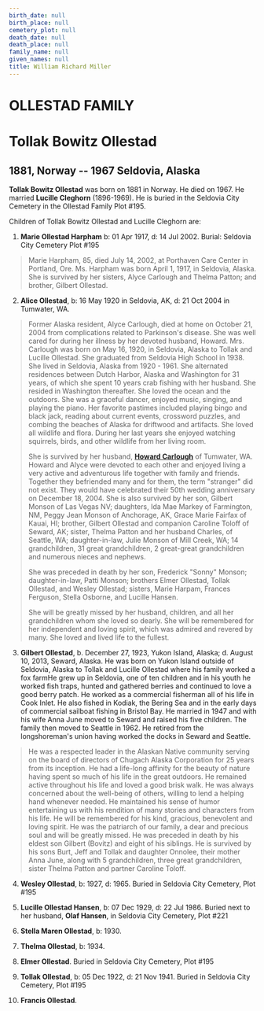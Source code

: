 ```yaml
---
birth_date: null
birth_place: null
cemetery_plot: null
death_date: null
death_place: null
family_name: null
given_names: null
title: William Richard Miller
---
```


# OLLESTAD FAMILY

# Tollak Bowitz Ollestad

## 1881, Norway -- 1967 Seldovia, Alaska

**Tollak Bowitz Ollestad** was born on 1881 in Norway. He died on 1967.
He married **Lucille Cleghorn** (1896-1969). He is buried in the
Seldovia City Cemetery in the Ollestad Family Plot \#195.

Children of Tollak Bowitz Ollestad and Lucille Cleghorn are:

1.  **Marie Ollestad Harpham** b: 01 Apr 1917, d: 14
    Jul 2002. Burial: Seldovia City Cemetery Plot \#195

> Marie Harpham, 85, died July 14, 2002, at Porthaven Care Center in
> Portland, Ore. Ms. Harpham was born April 1, 1917, in Seldovia,
> Alaska. She is survived by her sisters, Alyce Carlough and Thelma
> Patton; and brother, Gilbert Ollestad.

2.  **Alice Ollestad**, b: 16 May 1920 in Seldovia, AK, d:
    21 Oct 2004 in Tumwater, WA.

> Former Alaska resident, Alyce Carlough, died at home on October 21,
> 2004 from complications related to Parkinson's disease. She was well
> cared for during her illness by her devoted husband, Howard. Mrs.
> Carlough was born on May 16, 1920, in Seldovia, Alaska to Tollak and
> Lucille Ollestad. She graduated from Seldovia High School in 1938. She
> lived in Seldovia, Alaska from 1920 - 1961. She alternated residences
> between Dutch Harbor, Alaska and Washington for 31 years, of which she
> spent 10 years crab fishing with her husband. She resided in
> Washington thereafter. She loved the ocean and the outdoors. She was a
> graceful dancer, enjoyed music, singing, and playing the piano. Her
> favorite pastimes included playing bingo and black jack, reading about
> current events, crossword puzzles, and combing the beaches of Alaska
> for driftwood and artifacts. She loved all wildlife and flora. During
> her last years she enjoyed watching squirrels, birds, and other
> wildlife from her living room.
>
> She is survived by her husband, [**Howard
> Carlough**](../Word_Documents/James%20Howard%20Carlough.doc) of
> Tumwater, WA. Howard and Alyce were devoted to each other and enjoyed
> living a very active and adventurous life together with family and
> friends. Together they befriended many and for them, the term
> "stranger" did not exist. They would have celebrated their 50th
> wedding anniversary on December 18, 2004. She is also survived by her
> son, Gilbert Monson of Las Vegas NV; daughters, Ida Mae Markey of
> Farmington, NM, Peggy Jean Monson of Anchorage, AK, Grace Marie
> Fairfax of Kauai, HI; brother, Gilbert Ollestad and companion Caroline
> Toloff of Seward, AK; sister, Thelma Patton and her husband Charles,
> of Seattle, WA; daughter-in-law, Julie Monson of Mill Creek, WA; 14
> grandchildren, 31 great grandchildren, 2 great-great grandchildren and
> numerous nieces and nephews.
>
> She was preceded in death by her son, Frederick "Sonny" Monson;
> daughter-in-law, Patti Monson; brothers Elmer Ollestad, Tollak
> Ollestad, and Wesley Ollestad; sisters, Marie Harpam, Frances
> Ferguson, Stella Osborne, and Lucille Hansen.
>
> She will be greatly missed by her husband, children, and all her
> grandchildren whom she loved so dearly. She will be remembered for her
> independent and loving spirit, which was admired and revered by many.
> She loved and lived life to the fullest.

3.  **Gilbert Ollestad**, b. December 27, 1923, Yukon
    Island, Alaska; d. August 10, 2013, Seward, Alaska. He was born on
    Yukon Island outside of Seldovia, Alaska to Tollak and Lucille
    Ollestad where his family worked a fox farmHe grew up in Seldovia,
    one of ten children and in his youth he worked fish traps, hunted
    and gathered berries and continued to love a good berry patch. He
    worked as a commercial fisherman all of his life in Cook Inlet. He
    also fished in Kodiak, the Bering Sea and in the early days of
    commercial sailboat fishing in Bristol Bay. He married in 1947 and
    with his wife Anna June moved to Seward and raised his five
    children. The family then moved to Seattle in 1962. He retired from
    the longshoreman\'s union having worked the docks in Seward and
    Seattle.

> He was a respected leader in the Alaskan Native community serving on
> the board of directors of Chugach Alaska Corporation for 25 years from
> its inception. He had a life-long affinity for the beauty of nature
> having spent so much of his life in the great outdoors. He remained
> active throughout his life and loved a good brisk walk. He was always
> concerned about the well-being of others, willing to lend a helping
> hand whenever needed. He maintained his sense of humor entertaining us
> with his rendition of many stories and characters from his life. He
> will be remembered for his kind, gracious, benevolent and loving
> spirit. He was the patriarch of our family, a dear and precious soul
> and will be greatly missed. He was preceded in death by his eldest son
> Gilbert (Bovitz) and eight of his siblings. He is survived by his sons
> Burt, Jeff and Tollak and daughter Onnolee, their mother Anna June,
> along with 5 grandchildren, three great grandchildren, sister Thelma
> Patton and partner Caroline Toloff.

4.  **Wesley Ollestad**, b: 1927, d: 1965. Buried in
    Seldovia City Cemetery, Plot \#195

5.  **Lucille Ollestad Hansen**, b: 07 Dec 1929, d: 22
    Jul 1986. Buried next to her husband, **Olaf Hansen**, in Seldovia
    City Cemetery, Plot \#221

6.  **Stella Maren Ollestad**, b: 1930.

7.  **Thelma Ollestad**, b: 1934.

8.  **Elmer Ollestad**. Buried in Seldovia City Cemetery,
    Plot \#195

9.  **Tollak Ollestad**, b: 05 Dec 1922, d: 21 Nov 1941.
    Buried in Seldovia City Cemetery, Plot \#195

10. **Francis Ollestad**.
